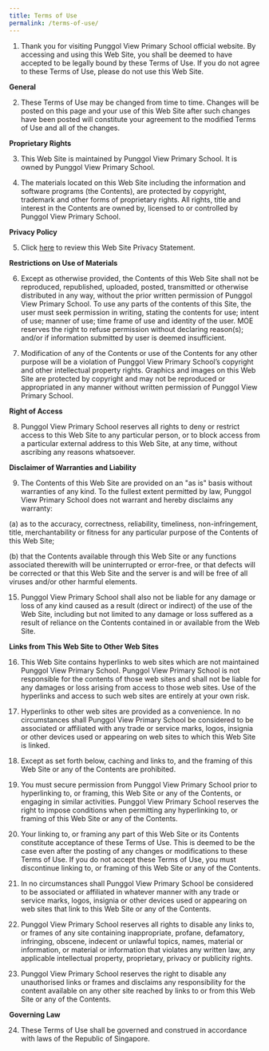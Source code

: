 ```yaml
---
title: Terms of Use
permalink: /terms-of-use/
---
```

1.  Thank you for visiting Punggol View Primary School official website. By accessing and using this Web Site, you shall be deemed to have accepted to be legally bound by these Terms of Use. If you do not agree to these Terms of Use, please do not use this Web Site.  
      
**General**  
    
2.  These Terms of Use may be changed from time to time. Changes will be posted on this page and your use of this Web Site after such changes have been posted will constitute your agreement to the modified Terms of Use and all of the changes.  
      
**Proprietary Rights**  
    
3.  This Web Site is maintained by Punggol View Primary School. It is owned by Punggol View Primary School.  
      
    
4.  The materials located on this Web Site including the information and software programs (the Contents), are protected by copyright, trademark and other forms of proprietary rights. All rights, title and interest in the Contents are owned by, licensed to or controlled by Punggol View Primary School.  
      
**Privacy Policy**  
    
5.  Click [here](https://punggolviewpri.moe.edu.sg/others/privacy-statement) to review this Web Site Privacy Statement.  

**Restrictions on Use of Materials**  
    
6.  Except as otherwise provided, the Contents of this Web Site shall not be reproduced, republished, uploaded, posted, transmitted or otherwise distributed in any way, without the prior written permission of Punggol View Primary School. To use any parts of the contents of this Site, the user must seek permission in writing, stating the contents for use; intent of use; manner of use; time frame of use and identity of the user. MOE reserves the right to refuse permission without declaring reason(s); and/or if information submitted by user is deemed insufficient.  
      
    
7.  Modification of any of the Contents or use of the Contents for any other purpose will be a violation of Punggol View Primary School’s copyright and other intellectual property rights. Graphics and images on this Web Site are protected by copyright and may not be reproduced or appropriated in any manner without written permission of Punggol View Primary School.  
      
**Right of Access**  
    
8.  Punggol View Primary School reserves all rights to deny or restrict access to this Web Site to any particular person, or to block access from a particular external address to this Web Site, at any time, without ascribing any reasons whatsoever.  
      
**Disclaimer of Warranties and Liability**  
    
9.  The Contents of this Web Site are provided on an "as is" basis without warranties of any kind. To the fullest extent permitted by law, Punggol View Primary School does not warrant and hereby disclaims any warranty:
  
(a) as to the accuracy, correctness, reliability, timeliness, non-infringement, title, merchantability or fitness for any particular purpose of the Contents of this Web Site;  
  
(b) that the Contents available through this Web Site or any functions associated therewith will be uninterrupted or error-free, or that defects will be corrected or that this Web Site and the server is and will be free of all viruses and/or other harmful elements.  
  
15.  Punggol View Primary School shall also not be liable for any damage or loss of any kind caused as a result (direct or indirect) of the use of the Web Site, including but not limited to any damage or loss suffered as a result of reliance on the Contents contained in or available from the Web Site.  
      
**Links from This Web Site to Other Web Sites**  
    
16.  This Web Site contains hyperlinks to web sites which are not maintained Punggol View Primary School. Punggol View Primary School is not responsible for the contents of those web sites and shall not be liable for any damages or loss arising from access to those web sites. Use of the hyperlinks and access to such web sites are entirely at your own risk.  
      
    
17.  Hyperlinks to other web sites are provided as a convenience. In no circumstances shall Punggol View Primary School be considered to be associated or affiliated with any trade or service marks, logos, insignia or other devices used or appearing on web sites to which this Web Site is linked.  
      
    
18.  Except as set forth below, caching and links to, and the framing of this Web Site or any of the Contents are prohibited.  
      
    
19.  You must secure permission from Punggol View Primary School prior to hyperlinking to, or framing, this Web Site or any of the Contents, or engaging in similar activities. Punggol View Primary School reserves the right to impose conditions when permitting any hyperlinking to, or framing of this Web Site or any of the Contents.  
      
    
20.  Your linking to, or framing any part of this Web Site or its Contents constitute acceptance of these Terms of Use. This is deemed to be the case even after the posting of any changes or modifications to these Terms of Use. If you do not accept these Terms of Use, you must discontinue linking to, or framing of this Web Site or any of the Contents.  
      
    
21.  In no circumstances shall Punggol View Primary School be considered to be associated or affiliated in whatever manner with any trade or service marks, logos, insignia or other devices used or appearing on web sites that link to this Web Site or any of the Contents.  
      
    
22.  Punggol View Primary School reserves all rights to disable any links to, or frames of any site containing inappropriate, profane, defamatory, infringing, obscene, indecent or unlawful topics, names, material or information, or material or information that violates any written law, any applicable intellectual property, proprietary, privacy or publicity rights.  
      
    
23.  Punggol View Primary School reserves the right to disable any unauthorised links or frames and disclaims any responsibility for the content available on any other site reached by links to or from this Web Site or any of the Contents.  
      
**Governing Law**  
    
24.  These Terms of Use shall be governed and construed in accordance with laws of the Republic of Singapore.